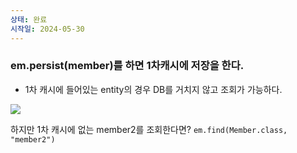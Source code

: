 ```yaml
---
상태: 완료
시작일: 2024-05-30
---
```

### em.persist(member)를 하면 1차캐시에 저장을 한다.
- 1차 캐시에 들어있는 entity의 경우 DB를 거치지 않고 조회가 가능하다.

![](https://i.imgur.com/9LLgueV.png)

하지만 1차 캐시에 없는 member2를 조회한다면?
`em.find(Member.class, "member2")`

